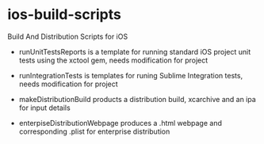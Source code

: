 ios-build-scripts
=================

Build And Distribution Scripts for iOS

- runUnitTestsReports is a template for running standard iOS project unit tests using the xctool gem, needs modification for project
- runIntegrationTests is templates for runing Sublime Integration tests, needs modification for project

- makeDistributionBuild products a distribution build, xcarchive and an ipa for input details
- enterpiseDistributionWebpage produces a .html webpage and corresponding .plist for enterprise distribution